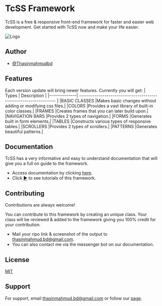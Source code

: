 
# TcSS Framework

TcSS is a free & responsive front-end framework for faster and easier web development. Get started with TcSS now and make your life easier. 


![Logo](https://rawcdn.githack.com/Thasinmahmudbd/TcSS-Framework/e1dfe3ffff78f21683f3554ffb753e7a7bfcc446/media/logo.JPG)


## Author

- [@Thasinmahmudbd](https://github.com/Thasinmahmudbd)


## Features

Each version update will bring newer features. Currently you will get:
| Types      | Description                                                           |
|--------------| ------------------------------------------------------------------ |
|BASIC CLASSES |Makes basic changes without adding or modifying css files.|
|COLORS        |Provides a vast library of built-in color classes.|
|FRAMES        |Creates frames that you can later build upon.|
|NAVIGATION BARS |Provides 2 types of navigation.|
|FORMS |Generates built in form elements.|
|TABLES |Constructs various types of responsive tables.|
|SCROLLERS |Provides 2 types of scrollers.|
|PATTERNS |Generates beautiful patterns.|


## Documentation

TcSS has a very informative and easy to understand documentation that will give you a full on guide to the framework.

- Access documentation by clicking [here](https://thasinmahmudbd.github.io/TcSS-Framework/).
- Click [▶](https://www.youtube.com/watch?v=1D-EQQQyddk&list=PLDUEQZsaflJqaERUqO4e4hCnduzK4juoj) to see tutorials of this framework.


## Contributing

Contributions are always welcome!

You can contribute to this framework by creating an unique class. Your class will be reviewed & added to the framework giving you 100% credit for your contribution. 

- Mail your ripo link & screenshot of the output to thasinmahmud.bd@gmail.com.
- You can also contact me via the messenger bot on our documentation.
## License

[MIT](https://choosealicense.com/licenses/mit/)


## Support

For support, email thasinmahmud.bd@gmail.com or follow our [page](https://www.facebook.com/TcssFramework).


